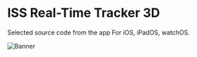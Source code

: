 # ISS Real-Time Tracker 3D
Selected source code from the app
For iOS, iPadOS, watchOS.

![Banner](path-or-url-to-image "Optional Title")
